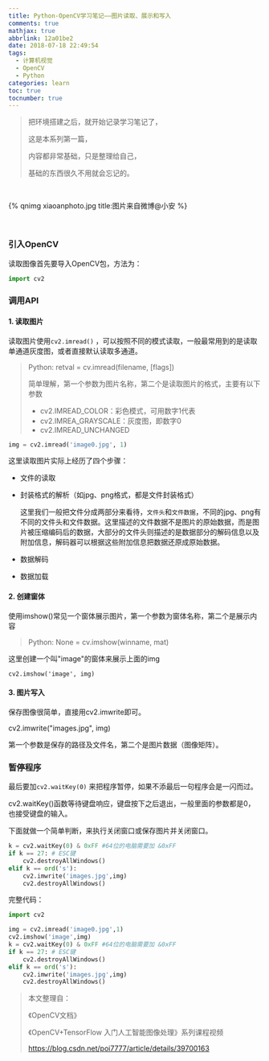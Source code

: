 ```yaml
---
title: Python-OpenCV学习笔记——图片读取、展示和写入
comments: true
mathjax: true
abbrlink: 12a01be2
date: 2018-07-18 22:49:54
tags:
  - 计算机视觉
  - OpenCV
  - Python
categories: learn
toc: true
tocnumber: true
---
```


> 把环境搭建之后，就开始记录学习笔记了，
>
> 这是本系列第一篇，
>
> 内容都非常基础，只是整理给自己，
>
> 基础的东西很久不用就会忘记的。

<!--more-->

​        

{% qnimg xiaoanphoto.jpg title:图片来自微博@小安 %}

​          



### 引入OpenCV

读取图像首先要导入OpenCV包，方法为：

```python
import cv2
```



### 调用API

#### 1. 读取图片

读取图片使用`cv2.imread()` ，可以按照不同的模式读取，一般最常用到的是读取单通道灰度图，或者直接默认读取多通道。

> Python: retval = cv.imread(filename, [flags])
>
> 简单理解，第一个参数为图片名称，第二个是读取图片的格式，主要有以下参数
>
> - cv2.IMREAD_COLOR：彩色模式，可用数字1代表
> - cv2.IMREA_GRAYSCALE：灰度图，即数字0
> - cv2.IMREAD_UNCHANGED

```python
img = cv2.imread('image0.jpg', 1)
```

这里读取图片实际上经历了四个步骤：

- 文件的读取

- 封装格式的解析（如jpg、png格式，都是文件封装格式）

  这里我们一般把文件分成两部分来看待，`文件头`和`文件数据`，不同的jpg、png有不同的文件头和文件数据。这里描述的文件数据不是图片的原始数据，而是图片被压缩编码后的数据，大部分的文件头则描述的是数据部分的解码信息以及附加信息，解码器可以根据这些附加信息把数据还原成原始数据。

- 数据解码

- 数据加载





#### 2. 创建窗体

使用imshow()常见一个窗体展示图片，第一个参数为窗体名称，第二个是展示内容

> Python: None = cv.imshow(winname, mat)

这里创建一个叫"image"的窗体来展示上面的img

```
cv2.imshow('image', img)
```



#### 3. 图片写入

保存图像很简单，直接用cv2.imwrite即可。

cv2.imwrite("images.jpg", img)

第一个参数是保存的路径及文件名，第二个是图片数据（图像矩阵）。



### 暂停程序

最后要加`cv2.waitKey(0)` 来把程序暂停，如果不添最后一句程序会是一闪而过。

cv2.waitKey()函数等待键盘响应，键盘按下之后退出，一般里面的参数都是0，也接受键盘的输入。

下面就做一个简单判断，来执行关闭窗口或保存图片并关闭窗口。

```python
k = cv2.waitKey(0) & 0xFF #64位的电脑需要加 &0xFF
if k == 27: # ESC键
    cv2.destroyAllWindows()
elif k == ord('s'):
    cv2.imwrite('images.jpg',img)
    cv2.destroyAllWindows()
```



完整代码：

```python
import cv2

img = cv2.imread('image0.jpg',1)
cv2.imshow('image',img)
k = cv2.waitKey(0) & 0xFF #64位的电脑需要加 &0xFF
if k == 27: # ESC键
    cv2.destroyAllWindows()
elif k == ord('s'):
    cv2.imwrite('images.jpg',img)
    cv2.destroyAllWindows()
```



> 本文整理自：
>
> 《OpenCV文档》
>
> 《OpenCV+TensorFlow 入门人工智能图像处理》系列课程视频
>
> https://blog.csdn.net/poi7777/article/details/39700163